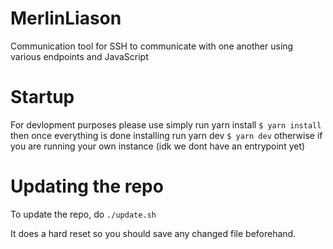 # MerlinLiason
Communication tool for SSH to communicate with one another using various endpoints and JavaScript

# Startup
  For devlopment purposes please use simply run yarn install
  `$ yarn install`
  then once everything is done installing run yarn dev 
  `$ yarn dev`
  otherwise if you are running your own instance (idk we dont have an entrypoint yet)
# Updating the repo

To update the repo, do `./update.sh`

It does a hard reset so you should save any changed file beforehand.
